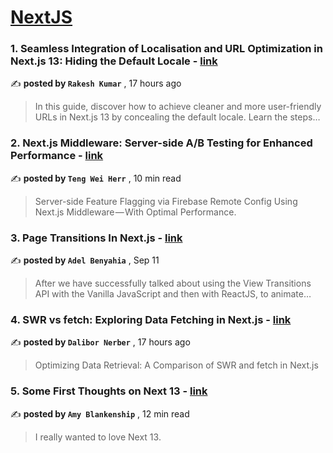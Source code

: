 
<h1><a href=https://medium.com/tag/nextjs/recommended target="_blank" rel="noopener noreferrer">NextJS</a></h1>
<h3>1. Seamless Integration of Localisation and URL Optimization in Next.js 13: Hiding the Default Locale - <a href=https://medium.com/@rakeshkumar-42819/seamless-integration-of-localisation-and-url-optimization-in-next-js-13-hiding-the-default-locale-e2f8b863697a?source=tag_recommended_feed---------0-84----------nextjs----------7e8d6290_739e_44eb_9841_5dbbcedad269------- target="_blank" rel="noopener noreferrer">link</a></h3>

✍️ **posted by `Rakesh Kumar`** <date> , 17 hours ago</date>

<blockquote>In this guide, discover how to achieve cleaner and more user-friendly URLs in Next.js 13 by concealing the default locale. Learn the steps…</blockquote>

<h3>2. Next.js Middleware: Server-side A/B Testing for Enhanced Performance - <a href=https://medium.com/gitconnected/next-js-middleware-server-side-a-b-testing-for-enhanced-performance-f13ed0aa0b40?source=tag_recommended_feed---------1-107----------nextjs----------7e8d6290_739e_44eb_9841_5dbbcedad269------- target="_blank" rel="noopener noreferrer">link</a></h3>

✍️ **posted by `Teng Wei Herr`** <date> , 10 min read</date>

<blockquote>Server-side Feature Flagging via Firebase Remote Config Using Next.js Middleware — With Optimal Performance.</blockquote>

<h3>3. Page Transitions In Next.js - <a href=https://medium.com/javascript-in-plain-english/page-transitions-in-next-js-ba0c9fc2c849?source=tag_recommended_feed---------2-85----------nextjs----------7e8d6290_739e_44eb_9841_5dbbcedad269------- target="_blank" rel="noopener noreferrer">link</a></h3>

✍️ **posted by `Adel Benyahia`** <date> , Sep 11</date>

<blockquote>After we have successfully talked about using the View Transitions API with the Vanilla JavaScript and then with ReactJS, to animate…</blockquote>

<h3>4. SWR vs fetch: Exploring Data Fetching in Next.js - <a href=https://medium.com/@dalibor.nerber/swr-vs-fetch-exploring-data-fetching-in-next-js-70a3b50f5f42?source=tag_recommended_feed---------3-84----------nextjs----------7e8d6290_739e_44eb_9841_5dbbcedad269------- target="_blank" rel="noopener noreferrer">link</a></h3>

✍️ **posted by `Dalibor Nerber`** <date> , 17 hours ago</date>

<blockquote>Optimizing Data Retrieval: A Comparison of SWR and fetch in Next.js</blockquote>

<h3>5. Some First Thoughts on Next 13 - <a href=https://medium.com/better-programming/some-first-thoughts-on-next-13-922a6a6c5200?source=tag_recommended_feed---------4-107----------nextjs----------7e8d6290_739e_44eb_9841_5dbbcedad269------- target="_blank" rel="noopener noreferrer">link</a></h3>

✍️ **posted by `Amy Blankenship`** <date> , 12 min read</date>

<blockquote>I really wanted to love Next 13.</blockquote>

